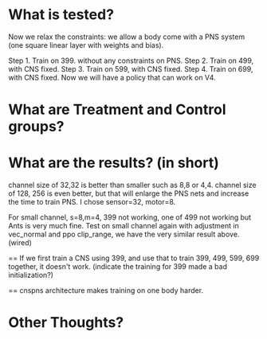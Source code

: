 # What is tested?

Now we relax the constraints: we allow a body come with a PNS system (one square linear layer with weights and bias).

Step 1. Train on 399. without any constraints on PNS.
Step 2. Train on 499, with CNS fixed.
Step 3. Train on 599, with CNS fixed.
Step 4. Train on 699, with CNS fixed.
Now we will have a policy that can work on V4.



# What are Treatment and Control groups?


# What are the results? (in short)

channel size of 32,32 is better than smaller such as 8,8 or 4,4. 
channel size of 128, 256 is even better, but that will enlarge the PNS nets and increase the time to train PNS.
I chose sensor=32, motor=8.

For small channel, s=8,m=4, 399 not working, one of 499 not working but Ants is very much fine.
Test on small channel again with adjustment in vec_normal and ppo clip_range, we have the very similar result above. (wired)

==
If we first train a CNS using 399, and use that to train 399, 499, 599, 699 together, it doesn't work. (indicate the training for 399 made a bad initialization?)

==
cnspns architecture makes training on one body harder.



# Other Thoughts?

